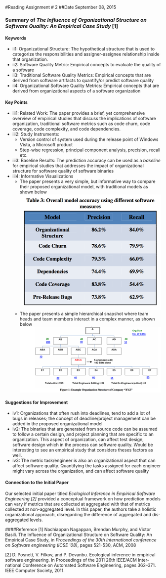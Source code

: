 #Reading Assignment # 2 
##Date September 08, 2015 
### Summary of *The Influence of Organizational Structure on Software Quality: An Empirical Case Study* [1] 

#### Keywords	 
* ii1: Organizational Structure: The hypothetical structure that is used to categorize the responsibilities and assigner-assignee relationship inside that organization. 
* ii2: Software Quality Metric: Empirical concepts to evaluate the quality of a software
* ii3: Traditional Software Quality Metrics: Empirical concepts that are derived from software artifacts to quantify/or predict software quality 
* ii4: Organizational Software Quality Metrics: Empirical concepts that are derived from organizational aspects of a software organization  

#### Key Points
* iii1: Related Work: The paper provides a brief, yet comprehensive overview of empirical studies that discuss the implications of software organization, traditional software metrics such as code churn, code coverage, code complexity, and code dependencies. 
* iii2: Study Instruments: 
  * Version control of system used during the release point of Windows Vista, a Microsoft product
  * Step-wise regression, principal component analysis, precision, recall etc.  
* iii3: Baseline Results: The prediction accuracy can be used as a *baseline* for empirical studies that addresses the impact of organizational structure for software quality of software binaries 
* iii4: Informative Visualizations
  * The paper presents a very simple, but informative way to compare their proposed organizational model, with traditional models as shown below 
  ![output](res.png?raw=true=150x100)  
  * The paper presents a simple hierarchical snapshot where team heads and team members interact in a complex manner, as shown below   
  ![output](org.png?raw=true=150x100)    

#### Suggestions for Improvement 
* iv1: Organizations that often rush into deadlines, tend to add a lot of bugs in releases; the concept of deadline/project management can be added in the proposed organizational model  
* iv2: The binaries that are generated from source code can be assumed to follow a certain design, and project planning that are specific to an organization. This aspect of organization, can affect test design, software design which in the process can software quality. Would be interesting to see an empirical study that considers theses factors as well. 
* iv3: The metric task/engineer is also an organizational aspect that can affect software quality. Quantifying the tasks assigned for each engineer might vary across the organization, and can affect software quality 

#### Connection to the Initial Paper
Our selected initial paper titled *Ecological Inference in Empirical Software Engineering [2]* provided a conceptual framework on how prediction models can vary if metrics that are collected at aggregated with that of metrics collected at non-aggregated level. In this paper, the authors take a holistic organizational approach, disregarding the difference of aggregated and dis-aggregated levels.  

####Reference
[1] Nachiappan Nagappan, Brendan Murphy, and Victor Basili. The Influence of Organizational Structure on Software Quality: An Empirical Case Study, in *Proceedings of the 30th International conference on Software engineering (ICSE '08)*, pages 521-530, ACM, 2008

[2] D. Posnett, V. Filkov, and P. Devanbu. Ecological inference in empirical software engineering. In Proceedings of the 2011 26th IEEE/ACM Inter- national Conference on Automated Software Engineering, pages 362–371. IEEE Computer Society, 2011. 